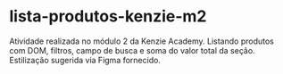 # lista-produtos-kenzie-m2

Atividade realizada no módulo 2 da Kenzie Academy.
Listando produtos com DOM, filtros, campo de busca e soma do valor total da seção.
Estilização sugerida via Figma fornecido.
